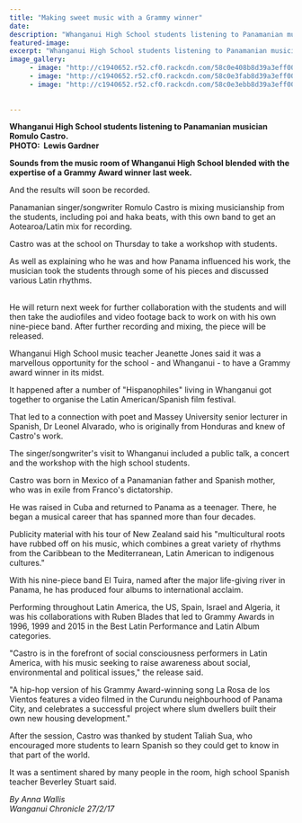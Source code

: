 ```yaml
---
title: "Making sweet music with a Grammy winner"
date: 
description: "Whanganui High School students listening to Panamanian musician Romulo Castro..."
featured-image: 
excerpt: "Whanganui High School students listening to Panamanian musician Romulo Castro."
image_gallery:
     - image: "http://c1940652.r52.cf0.rackcdn.com/58c0e408b8d39a3eff004102/Romulo-Castro-high-school-pic.jpg"
     - image: "http://c1940652.r52.cf0.rackcdn.com/58c0e3fab8d39a3eff004100/Romulo-Castro-poster.jpg"
     - image: "http://c1940652.r52.cf0.rackcdn.com/58c0e3ebb8d39a3eff0040fe/Romulo-castro-visits-WHS-chron-27-feb-2017.jpg"
	
	
---
```


<p><strong>Whanganui High School students listening to Panamanian musician Romulo Castro. <br />PHOTO: &nbsp;Lewis Gardner</strong></p>
<p><strong>Sounds from the music room of Whanganui High School blended with the expertise of a Grammy Award winner last week.</strong></p>
<p>And the results will soon be recorded.</p>
<p>Panamanian singer/songwriter Romulo Castro is mixing musicianship from the students, including poi and haka beats, with this own band to get an Aotearoa/Latin mix for recording.</p>
<p>Castro was at the school on Thursday to take a workshop with students.</p>
<p>As well as explaining who he was and how Panama influenced his work, the musician took the students through some of his pieces and discussed various Latin rhythms.</p>
<p><br />He will return next week for further collaboration with the students and will then take the audiofiles and video footage back to work on with his own nine-piece band. After further recording and mixing, the piece will be released.</p>
<p>Whanganui High School music teacher Jeanette Jones said it was a marvellous opportunity for the school - and Whanganui - to have a Grammy award winner in its midst.</p>
<p>It happened after a number of "Hispanophiles" living in Whanganui got together to organise the Latin American/Spanish film festival.</p>
<p>That led to a connection with poet and Massey University senior lecturer in Spanish, Dr Leonel Alvarado, who is originally from Honduras and knew of Castro's work.</p>
<p>The singer/songwriter's visit to Whanganui included a public talk, a concert and the workshop with the high school students.</p>
<p>Castro was born in Mexico of a Panamanian father and Spanish mother, who was in exile from Franco's dictatorship.</p>
<p>He was raised in Cuba and returned to Panama as a teenager. There, he began a musical career that has spanned more than four decades.</p>
<p>Publicity material with his tour of New Zealand said his "multicultural roots have rubbed off on his music, which combines a great variety of rhythms from the Caribbean to the Mediterranean, Latin American to indigenous cultures."</p>
<p>With his nine-piece band El Tuira, named after the major life-giving river in Panama, he has produced four albums to international acclaim.</p>
<p>Performing throughout Latin America, the US, Spain, Israel and Algeria, it was his collaborations with Ruben Blades that led to Grammy Awards in 1996, 1999 and 2015 in the Best Latin Performance and Latin Album categories.</p>
<p>"Castro is in the forefront of social consciousness performers in Latin America, with his music seeking to raise awareness about social, environmental and political issues," the release said.</p>
<p>"A hip-hop version of his Grammy Award-winning song La Rosa de los Vientos features a video filmed in the Curundu neighbourhood of Panama City, and celebrates a successful project where slum dwellers built their own new housing development."</p>
<p>After the session, Castro was thanked by student Taliah Sua, who encouraged more students to learn Spanish so they could get to know in that part of the world.</p>
<p>It was a sentiment shared by many people in the room, high school Spanish teacher Beverley Stuart said.</p>
<p class="clear syndicator"><em>By Anna Wallis</em><br /><em>Wanganui Chronicle 27/2/17</em>&nbsp;</p>

